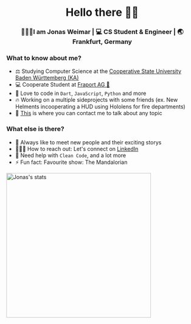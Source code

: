 <div align="center">
  <h1>Hello there ✌🏽</h1>
</div>

<div align="center">
  <h3> 🙆🏼‍♂️I am Jonas Weimar | 💻 CS Student & Engineer | 🌏 Frankfurt, Germany </h3>
</div>


### What to know about me?
- ⚖️ Studying Computer Science at the <a href="https://www.karlsruhe.dhbw.de/startseite.html" target="_blank">Cooperative State University Baden Württemberg (KA)</a>
- 💻 Cooperate Student at <a href="https://www.fraport.de" target="_blank">Fraport AG 🛫</a>
- 🌱 Love to code in `Dart`, `JavaScript`, `Python` and more
- 🔥 Working on a multiple sideprojects with some friends (ex. New Helments incooperating a HUD using Hololens for fire departments)
- 🚀 [This](https://www.linkedin.com/in/jonas-weimar-34b10b189/) is where you can contact me to talk about any topic

### What else is there?
- 💭 Always like to meet new people and their exciting storys
- 🙋🏼‍♂️ How to reach out: Let's connect on [LinkedIn](https://www.linkedin.com/in/jonas-weimar-34b10b189/)
- 🥴 Need help with `Clean Code`, and a lot more
- ⚡ Fun fact: Favourite show: The Mandalorian

<img align="left" src="https://github-readme-stats.vercel.app/api/?username=jonas-weimar&show_icons=true&theme=graywhite" alt="Jonas's stats" width="380px"/>
